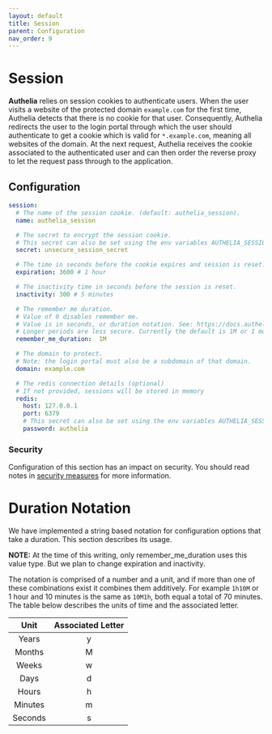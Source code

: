 ```yaml
---
layout: default
title: Session
parent: Configuration
nav_order: 9
---
```


# Session

**Authelia** relies on session cookies to authenticate users. When the user visits
a website of the protected domain `example.com` for the first time, Authelia detects
that there is no cookie for that user. Consequently, Authelia redirects the user
to the login portal through which the user should authenticate to get a cookie which
is valid for `*.example.com`, meaning all websites of the domain.
At the next request, Authelia receives the cookie associated to the authenticated user
and can then order the reverse proxy to let the request pass through to the application.

## Configuration

```yaml
session:
  # The name of the session cookie. (default: authelia_session).
  name: authelia_session

  # The secret to encrypt the session cookie.
  # This secret can also be set using the env variables AUTHELIA_SESSION_SECRET
  secret: unsecure_session_secret

  # The time in seconds before the cookie expires and session is reset.
  expiration: 3600 # 1 hour

  # The inactivity time in seconds before the session is reset.
  inactivity: 300 # 5 minutes

  # The remember me duration.
  # Value of 0 disables remember me.
  # Value is in seconds, or duration notation. See: https://docs.authelia.com/configuration/session.html#duration-notation
  # Longer periods are less secure. Currently the default is 1M or 1 month.
  remember_me_duration:  1M

  # The domain to protect.
  # Note: the login portal must also be a subdomain of that domain.
  domain: example.com

  # The redis connection details (optional)
  # If not provided, sessions will be stored in memory
  redis:
    host: 127.0.0.1
    port: 6379
    # This secret can also be set using the env variables AUTHELIA_SESSION_REDIS_PASSWORD
    password: authelia
```

### Security

Configuration of this section has an impact on security. You should read notes in
[security measures](../security/measures.md#session-security) for more information.

# Duration Notation

We have implemented a string based notation for configuration options that take a duration. This section describes its
usage.

**NOTE:** At the time of this writing, only remember_me_duration uses this value type. But we plan to change expiration
and inactivity.
 
The notation is comprised of a number and a unit, and if more than one of these combinations exist it combines
them additively. For example `1h10M` or 1 hour and 10 minutes is the same as `10M1h`, both equal a total of 70 minutes.
The table below describes the units of time and the associated letter.

|Unit   |Associated Letter|
|:-----:|:---------------:|
|Years  |y                |
|Months |M                |
|Weeks  |w                |
|Days   |d                |
|Hours  |h                |
|Minutes|m                |
|Seconds|s                |